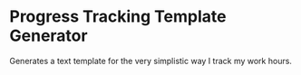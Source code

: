 # Progress Tracking Template Generator
 Generates a text template for the very simplistic way I track my work hours.
